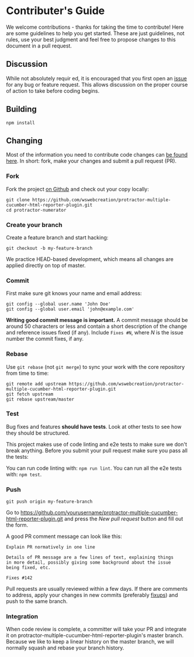 # Contributer's Guide

We welcome contributions - thanks for taking the time to contribute! Here are
some guidelines to help you get started. These are just guidelines, not rules,
use your best judgment and feel free to propose changes to this document in a
pull request.

## Discussion

While not absolutely requir			ed, it is encouraged that you first open an
[issue](https://github.com/wswebcreation/protractor-multiple-cucumber-html-reporter-plugin/issues)
for any bug or feature request. This allows discussion on the proper course of
action to take before coding begins.

## Building

```shell
npm install
```

## Changing

Most of the information you need to contribute code changes can [be found here](https://guides.github.com/activities/contributing-to-open-source/).
In short: fork, make your changes and submit a pull request (PR).

### Fork

Fork the project [on Github](https://github.com/wswebcreation/protractor-multiple-cucumber-html-reporter-plugin)
and check out your copy locally:

```shell
git clone https://github.com/wswebcreation/protractor-multiple-cucumber-html-reporter-plugin.git
cd protractor-numerator
```

### Create your branch

Create a feature branch and start hacking:

```shell
git checkout -b my-feature-branch
```

We practice HEAD-based development, which means all changes are applied
directly on top of master.

### Commit

First make sure git knows your name and email address:

```shell
git config --global user.name 'John Doe'
git config --global user.email 'john@example.com'
```

**Writing good commit message is important.** A commit message should be around
50 characters or less and contain a short description of the change and
reference issues fixed (if any). Include `Fixes #N`, where _N_ is the issue
number the commit fixes, if any.

### Rebase

Use `git rebase` (not `git merge`) to sync your work with the core repository
from time to time:

```shell
git remote add upstream https://github.com/wswebcreation/protractor-multiple-cucumber-html-reporter-plugin.git
git fetch upstream
git rebase upstream/master
```

### Test

Bug fixes and features **should have tests**. Look at other tests to see how
they should be structured.

This project makes use of code linting and e2e tests to make sure we don't break
anything. Before you submit your pull request make sure you pass all the tests:

You can run code linting with: `npm run lint`.
You can run all the e2e tests with: `npm test`.

### Push

```shell
git push origin my-feature-branch
```

Go to https://github.com/yourusername/protractor-multiple-cucumber-html-reporter-plugin.git and press the
_New pull request_ button and fill out the form.

A good PR comment message can look like this:

```text
Explain PR normatively in one line

Details of PR message are a few lines of text, explaining things
in more detail, possibly giving some background about the issue
being fixed, etc.

Fixes #142
```

Pull requests are usually reviewed within a few days. If there are comments to
address, apply your changes in new commits (preferably
[fixups](http://git-scm.com/docs/git-commit)) and push to the same branch.

### Integration

When code review is complete, a committer will take your PR and integrate it on
protractor-multiple-cucumber-html-reporter-plugin's master branch. Because we like to keep a linear history
on the master branch, we will normally squash and rebase your branch history.